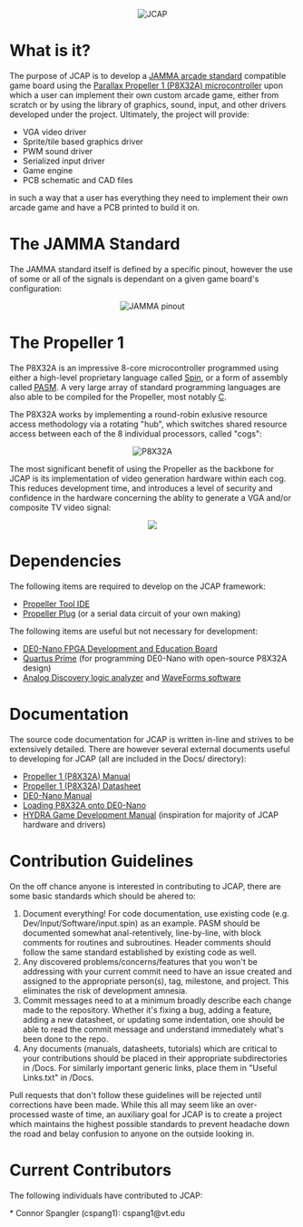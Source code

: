 <p align="center"><img src="http://i.imgur.com/zlPQGJ4.jpg" alt="JCAP" align="center"></p>

<h1>What is it?</h1>
<p>The purpose of JCAP is to develop a <a href="https://www.jammaboards.com/jcenter_jammaFAQ.html">JAMMA arcade standard</a> compatible game board using the <a href="https://www.parallax.com/product/p8x32a-q44">Parallax Propeller 1 (P8X32A) microcontroller</a> upon which a user can implement their own custom arcade game, either from scratch or by using the library of graphics, sound, input, and other drivers developed under the project. Ultimately, the project will provide:</p>

* VGA video driver
* Sprite/tile based graphics driver
* PWM sound driver
* Serialized input driver
* Game engine
* PCB schematic and CAD files

in such a way that a user has everything they need to implement their own arcade game and have a PCB printed to build it on.

<h1>The JAMMA Standard</h1>

<p>The JAMMA standard itself is defined by a specific pinout, however the use of some or all of the signals is dependant on a given game board's configuration:</p>

<p align="center"><img src="http://www.coinplaysa.com/images/Gamma.jpg" alt="JAMMA pinout" align="center"></p>

<h1>The Propeller 1</h1>

<p>The P8X32A is an impressive 8-core microcontroller programmed using either a high-level proprietary language called <a href="http://learn.parallax.com/projects/propeller-spin-language">Spin<a>, or a form of assembly called <a href="https://lamestation.atlassian.net/wiki/display/PASM/Propeller+Assembly+Manual+Home">PASM</a>. A very large array of standard programming languages are also able to be compiled for the Propeller, most notably <a href="http://learn.parallax.com/tutorials/propeller-c">C</a>. 

The P8X32A works by implementing a round-robin exlusive resource access methodology via a rotating "hub", which switches shared resource access between each of the 8 individual processors, called "cogs":

<p align="center"><img src="http://demin.ws/blog/english/2012/11/22/personal-mini-computer-on-parallax-propeller/propeller-block-large.jpg" alt="P8X32A" align="center"></p>

The most significant benefit of using the Propeller as the backbone for JCAP is its implementation of video generation hardware within each cog. This reduces development time, and introduces a level of security and confidence in the hardware concerning the ablity to generate a VGA and/or composite TV video signal:

<p align="center"><img src="https://i.stack.imgur.com/MErlN.jpg" align="center"></p>
</p>

<h1>Dependencies</h1>
<p>The following items are required to develop on the JCAP framework:</p>

* <a href="https://www.parallax.com/downloads/propeller-tool-software-windows">Propeller Tool IDE</a>
* <a href="https://www.parallax.com/product/32201">Propeller Plug</a> (or a serial data circuit of your own making)

<p>The following items are useful but not necessary for development:</p>

* <a href="http://www.terasic.com.tw/cgi-bin/page/archive.pl?Language=English&No=593">DE0-Nano FPGA Development and Education Board</a>
* <a href="https://www.altera.com/downloads/download-center.html">Quartus Prime</a> (for programming DE0-Nano with open-source P8X32A design)
* <a href="http://store.digilentinc.com/analog-discovery-100msps-usb-oscilloscope-logic-analyzer-limited-time/">Analog Discovery logic analyzer</a> and <a href="http://store.digilentinc.com/waveforms-2015-download-only/">WaveForms software</a>

<h1>Documentation</h1>
<p>The source code documentation for JCAP is written in-line and strives to be extensively detailed. There are however several external documents useful to developing for JCAP (all are included in the Docs/ directory):</p>

* <a href="https://www.parallax.com/sites/default/files/downloads/P8X32A-Web-PropellerManual-v1.2.pdf">Propeller 1 (P8X32A) Manual</a>
* <a href="https://cdn.sparkfun.com/datasheets/Dev/Propeller/Propeller-P8X32A-Datasheet-v1.4.0_1.pdf">Propeller 1 (P8X32A) Datasheet</a>
* <a href="https://www.terasic.com.tw/cgi-bin/page/archive_download.pl?Language=English&No=593&FID=75023fa36c9bf8639384f942e65a46f3">DE0-Nano Manual</a>
* <a href="https://www.parallax.com/sites/default/files/downloads/60056-Setup-the-Propeller-1-Design-on-a-DE0-Nano-v1.2.pdf">Loading P8X32A onto DE0-Nano</a>
* <a href="https://www.parallax.com/sites/default/files/downloads/32360-Hydra-Game-Dev-Manual-v1.0.1.pdf">HYDRA Game Development Manual</a> (inspiration for majority of JCAP hardware and drivers)

<h1>Contribution Guidelines</h1>
<p>On the off chance anyone is interested in contributing to JCAP, there are some basic standards which should be ahered to:</p>

1. Document everything! For code documentation, use existing code (e.g. Dev/Input/Software/input.spin) as an example. PASM should be documented somewhat anal-retentively, line-by-line, with block comments for routines and subroutines. Header comments should follow the same standard established by existing code as well.
2. Any discovered problems/concerns/features that you won't be addressing with your current commit need to have an issue created and assigned to the appropriate person(s), tag, milestone, and project. This eliminates the risk of development amnesia.
3. Commit messages need to at a minimum broadly describe each change made to the repository. Whether it's fixing a bug, adding a feature, adding a new datasheet, or updating some indentation, one should be able to read the commit message and understand immediately what's been done to the repo.
4. Any documents (manuals, datasheets, tutorials) which are critical to your contributions should be placed in their appropriate subdirectories in /Docs. For similarly important generic links, place them in "Useful Links.txt" in /Docs. 

<p>Pull requests that don't follow these guidelines will be rejected until corrections have been made. While this all may seem like an over-processed waste of time, an auxiliary goal for JCAP is to create a project which maintains the highest possible standards to prevent headache down the road and belay confusion to anyone on the outside looking in.</p>

<h1>Current Contributors</h1>
<p>The following individuals have contributed to JCAP:</p>
* Connor Spangler (cspang1): cspang1@vt.edu

